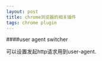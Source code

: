 ```yaml
---
layout: post
title: chrome浏览器的相关插件
tags: chrome plugin
---
```



####user agent switcher

可以设置发起http请求用到user-agent.

